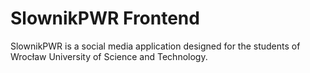 # SlownikPWR Frontend

SlownikPWR is a social media application designed for the students of Wrocław University of Science and Technology.
